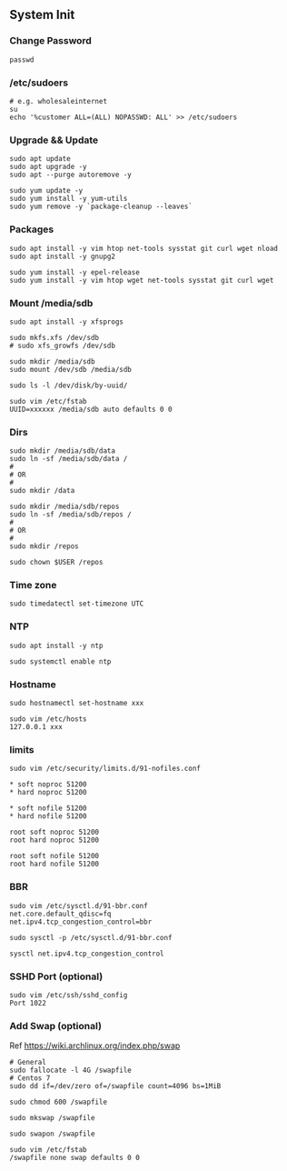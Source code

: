 ## System Init

### Change Password

```
passwd
```

### /etc/sudoers

```
# e.g. wholesaleinternet
su
echo '%customer ALL=(ALL) NOPASSWD: ALL' >> /etc/sudoers
```

### Upgrade && Update

```
sudo apt update
sudo apt upgrade -y
sudo apt --purge autoremove -y

sudo yum update -y
sudo yum install -y yum-utils
sudo yum remove -y `package-cleanup --leaves`
```

### Packages

```
sudo apt install -y vim htop net-tools sysstat git curl wget nload
sudo apt install -y gnupg2

sudo yum install -y epel-release
sudo yum install -y vim htop wget net-tools sysstat git curl wget
```

### Mount /media/sdb

```
sudo apt install -y xfsprogs
```

```
sudo mkfs.xfs /dev/sdb
# sudo xfs_growfs /dev/sdb

sudo mkdir /media/sdb
sudo mount /dev/sdb /media/sdb

sudo ls -l /dev/disk/by-uuid/

sudo vim /etc/fstab
UUID=xxxxxx /media/sdb auto defaults 0 0
```

### Dirs

```
sudo mkdir /media/sdb/data
sudo ln -sf /media/sdb/data /
#
# OR
#
sudo mkdir /data
```

```
sudo mkdir /media/sdb/repos
sudo ln -sf /media/sdb/repos /
#
# OR
#
sudo mkdir /repos

sudo chown $USER /repos
```

### Time zone

```
sudo timedatectl set-timezone UTC
```

### NTP

```
sudo apt install -y ntp
```

```
sudo systemctl enable ntp
```

### Hostname

```
sudo hostnamectl set-hostname xxx

sudo vim /etc/hosts
127.0.0.1 xxx
```

### limits

```
sudo vim /etc/security/limits.d/91-nofiles.conf

* soft noproc 51200
* hard noproc 51200

* soft nofile 51200
* hard nofile 51200

root soft noproc 51200
root hard noproc 51200

root soft nofile 51200
root hard nofile 51200
```

### BBR

```
sudo vim /etc/sysctl.d/91-bbr.conf
net.core.default_qdisc=fq
net.ipv4.tcp_congestion_control=bbr

sudo sysctl -p /etc/sysctl.d/91-bbr.conf

sysctl net.ipv4.tcp_congestion_control
```

### SSHD Port (optional)

```
sudo vim /etc/ssh/sshd_config
Port 1022
```

### Add Swap (optional)

Ref https://wiki.archlinux.org/index.php/swap

```
# General
sudo fallocate -l 4G /swapfile
# Centos 7
sudo dd if=/dev/zero of=/swapfile count=4096 bs=1MiB

sudo chmod 600 /swapfile

sudo mkswap /swapfile

sudo swapon /swapfile

sudo vim /etc/fstab
/swapfile none swap defaults 0 0
```
